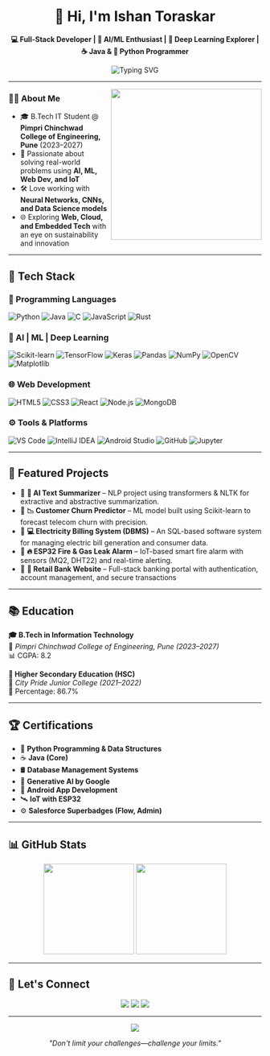 <h1 align="center">🚀 Hi, I'm Ishan Toraskar</h1>

<p align="center">
  <b>💻 Full-Stack Developer | 🤖 AI/ML Enthusiast | 🧠 Deep Learning Explorer | ☕ Java & 🐍 Python Programmer</b>
</p>

<p align="center">
  <img src="https://readme-typing-svg.herokuapp.com?font=Fira+Code&size=24&pause=1000&center=true&vCenter=true&width=600&lines=Innovating+with+AI+and+Code+💡;Building+Smart+Apps+and+Systems+🚀;Learning+Relentlessly+📚" alt="Typing SVG" />
</p>

---

<img align="right" src="https://media.giphy.com/media/qgQUggAC3Pfv687qPC/giphy.gif" width="300"/>

### 👨‍💻 About Me

- 🎓 B.Tech IT Student @ **Pimpri Chinchwad College of Engineering, Pune** (2023–2027)
- 🧠 Passionate about solving real-world problems using **AI, ML, Web Dev, and IoT**
- 🛠️ Love working with **Neural Networks, CNNs, and Data Science models**
- 🌐 Exploring **Web, Cloud, and Embedded Tech** with an eye on sustainability and innovation

---

## 🧠 Tech Stack

### 💬 Programming Languages
![Python](https://img.shields.io/badge/Python-3776AB?style=flat&logo=python&logoColor=white)
![Java](https://img.shields.io/badge/Java-ED8B00?style=flat&logo=java&logoColor=white)
![C](https://img.shields.io/badge/C-00599C?style=flat&logo=c&logoColor=white)
![JavaScript](https://img.shields.io/badge/JavaScript-F7DF1E?style=flat&logo=javascript&logoColor=black)
![Rust](https://img.shields.io/badge/Rust-000000?style=flat&logo=rust&logoColor=white)

### 🧠 AI | ML | Deep Learning
![Scikit-learn](https://img.shields.io/badge/Scikit--Learn-F7931E?style=flat&logo=scikit-learn&logoColor=white)
![TensorFlow](https://img.shields.io/badge/TensorFlow-FF6F00?style=flat&logo=tensorflow&logoColor=white)
![Keras](https://img.shields.io/badge/Keras-D00000?style=flat&logo=keras&logoColor=white)
![Pandas](https://img.shields.io/badge/Pandas-150458?style=flat&logo=pandas&logoColor=white)
![NumPy](https://img.shields.io/badge/NumPy-013243?style=flat&logo=numpy&logoColor=white)
![OpenCV](https://img.shields.io/badge/OpenCV-5C3EE8?style=flat&logo=opencv&logoColor=white)
![Matplotlib](https://img.shields.io/badge/Matplotlib-11557C?style=flat&logo=matplotlib&logoColor=white)

### 🌐 Web Development
![HTML5](https://img.shields.io/badge/HTML5-E34F26?style=flat&logo=html5&logoColor=white)
![CSS3](https://img.shields.io/badge/CSS3-1572B6?style=flat&logo=css3&logoColor=white)
![React](https://img.shields.io/badge/React-20232A?style=flat&logo=react&logoColor=61DAFB)
![Node.js](https://img.shields.io/badge/Node.js-339933?style=flat&logo=node.js&logoColor=white)
![MongoDB](https://img.shields.io/badge/MongoDB-47A248?style=flat&logo=mongodb&logoColor=white)

### ⚙️ Tools & Platforms
![VS Code](https://img.shields.io/badge/VSCode-007ACC?style=flat&logo=visual-studio-code&logoColor=white)
![IntelliJ IDEA](https://img.shields.io/badge/IntelliJ-000000?style=flat&logo=intellij-idea&logoColor=white)
![Android Studio](https://img.shields.io/badge/AndroidStudio-3DDC84?style=flat&logo=android-studio&logoColor=white)
![GitHub](https://img.shields.io/badge/GitHub-181717?style=flat&logo=github&logoColor=white)
![Jupyter](https://img.shields.io/badge/Jupyter-F37626?style=flat&logo=jupyter&logoColor=white)

---

## 🚀 Featured Projects

- 🔹 **🧠 AI Text Summarizer** – NLP project using transformers & NLTK for extractive and abstractive summarization.
- 🔹 **📉 Customer Churn Predictor** – ML model built using Scikit-learn to forecast telecom churn with precision.
- 🔹 **💻 Electricity Billing System (DBMS)** – An SQL-based software system for managing electric bill generation and consumer data.
- 🔹 **🔥 ESP32 Fire & Gas Leak Alarm** – IoT-based smart fire alarm with sensors (MQ2, DHT22) and real-time alerting.
- 🔹 **🏦 Retail Bank Website** – Full-stack banking portal with authentication, account management, and secure transactions

---

## 📚 Education

**🎓 B.Tech in Information Technology**  
📍 *Pimpri Chinchwad College of Engineering, Pune (2023–2027)*  
📊 CGPA: 8.2

**📘 Higher Secondary Education (HSC)**  
📍 *City Pride Junior College (2021–2022)*  
🔢 Percentage: 86.7%

---

## 🏆 Certifications

- 🧠 **Python Programming & Data Structures**
- ☕ **Java (Core)**
- 🛢️ **Database Management Systems**
- 🤖 **Generative AI by Google**
- 📱 **Android App Development**
- 🛰️ **IoT with ESP32**
- ⚙️ **Salesforce Superbadges (Flow, Admin)**

---

## 📊 GitHub Stats

<p align="center">
  <img src="https://github-readme-stats.vercel.app/api?username=ishanrt119&show_icons=true&theme=radical" height="180px"/>
  <img src="https://github-readme-stats.vercel.app/api/top-langs/?username=ishanrt119&layout=compact&theme=radical" height="180px"/>
</p>

---

## 🤝 Let's Connect

<p align="center">
  <a href="mailto:ishantoraskar07@gmail.com"><img src="https://img.shields.io/badge/Email-D14836?style=flat&logo=gmail&logoColor=white"/></a>
  <a href="https://www.linkedin.com/in/ishantoraskar/"><img src="https://img.shields.io/badge/LinkedIn-0077B5?style=flat&logo=linkedin&logoColor=white"/></a>
  <a href="https://github.com/ishanrt119"><img src="https://img.shields.io/badge/GitHub-181717?style=flat&logo=github&logoColor=white"/></a>
</p>

---

<p align="center">
  <img src="https://komarev.com/ghpvc/?username=ishantoraskar&label=Profile%20views&color=0e75b6&style=flat" />
</p>

<p align="center"><i>"Don't limit your challenges—challenge your limits."</i></p>
